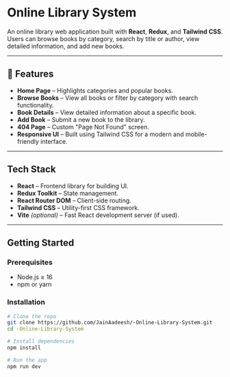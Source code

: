 #  Online Library System

An online library web application built with **React**, **Redux**, and **Tailwind CSS**. Users can browse books by category, search by title or author, view detailed information, and add new books.

---

## 🚀 Features

-  **Home Page** – Highlights categories and popular books.
-  **Browse Books** – View all books or filter by category with search functionality.
-  **Book Details** – View detailed information about a specific book.
-  **Add Book** – Submit a new book to the library.
-  **404 Page** – Custom "Page Not Found" screen.
-  **Responsive UI** – Built using Tailwind CSS for a modern and mobile-friendly interface.

---

##  Tech Stack

- **React** – Frontend library for building UI.
- **Redux Toolkit** – State management.
- **React Router DOM** – Client-side routing.
- **Tailwind CSS** – Utility-first CSS framework.
- **Vite** *(optional)* – Fast React development server (if used).


---

##  Getting Started

### Prerequisites

- Node.js ≥ 16
- npm or yarn

### Installation

```bash
# Clone the repo
git clone https://github.com/JainAadeesh/-Online-Library-System.git
cd -Online-Library-System

# Install dependencies
npm install

# Run the app
npm run dev





